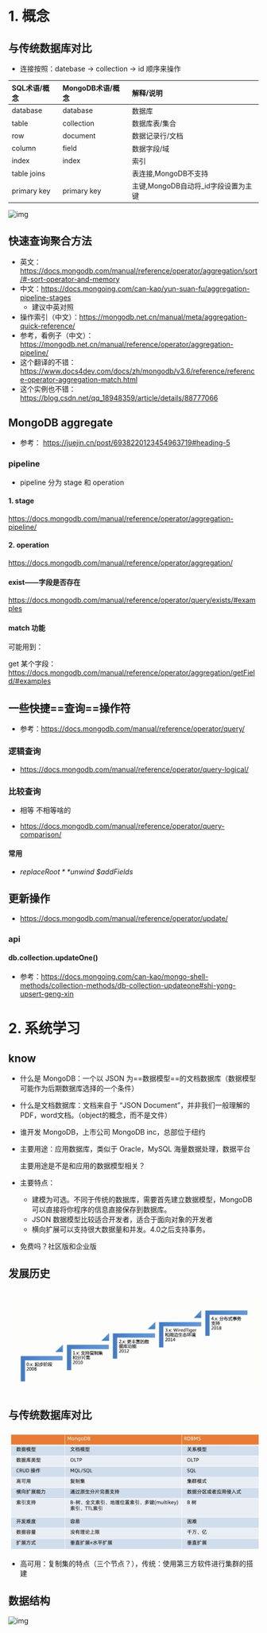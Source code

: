 # 1. 概念

## 与传统数据库对比

* 连接按照：datebase -> collection -> id 顺序来操作

| SQL术语/概念 | MongoDB术语/概念 | 解释/说明                           |
| :----------- | :--------------- | :---------------------------------- |
| database     | database         | 数据库                              |
| table        | collection       | 数据库表/集合                       |
| row          | document         | 数据记录行/文档                     |
| column       | field            | 数据字段/域                         |
| index        | index            | 索引                                |
| table joins  |                  | 表连接,MongoDB不支持                |
| primary key  | primary key      | 主键,MongoDB自动将_id字段设置为主键 |

![img](https://static001.geekbang.org/infoq/bb/bbd00915f97bcbb32c113844818e95b3.png)

## 快速查询聚合方法

* 英文：https://docs.mongodb.com/manual/reference/operator/aggregation/sort/#-sort-operator-and-memory
* 中文：https://docs.mongoing.com/can-kao/yun-suan-fu/aggregation-pipeline-stages
  * 建议中英对照
* 操作索引（中文）：https://mongodb.net.cn/manual/meta/aggregation-quick-reference/
* 参考，看例子（中文）：https://mongodb.net.cn/manual/reference/operator/aggregation-pipeline/
* 这个翻译的不错：https://www.docs4dev.com/docs/zh/mongodb/v3.6/reference/reference-operator-aggregation-match.html
* 这个实例也不错：https://blog.csdn.net/qq_18948359/article/details/88777066

## MongoDB aggregate 

* 参考： https://juejin.cn/post/6938220123454963719#heading-5

### pipeline

* pipeline 分为 stage 和 operation

#### 1. stage

https://docs.mongodb.com/manual/reference/operator/aggregation-pipeline/

#### 2. operation

https://docs.mongodb.com/manual/reference/operator/aggregation/



#### exist——字段是否存在

https://docs.mongodb.com/manual/reference/operator/query/exists/#examples

#### match 功能

可能用到：

get 某个字段：https://docs.mongodb.com/manual/reference/operator/aggregation/getField/#examples



## 一些快捷==查询==操作符

* 参考：https://docs.mongodb.com/manual/reference/operator/query/

### 逻辑查询

* https://docs.mongodb.com/manual/reference/operator/query-logical/

### 比较查询

* 相等 不相等啥的

* https://docs.mongodb.com/manual/reference/operator/query-comparison/



#### 常用

* *$replaceRoot*  *$unwind* *$addFields*



## 更新操作

* https://docs.mongodb.com/manual/reference/operator/update/

### api

#### **db.collection.updateOne()**

* 参考：https://docs.mongoing.com/can-kao/mongo-shell-methods/collection-methods/db-collection-updateone#shi-yong-upsert-geng-xin

  

# 2. 系统学习

## know

* 什么是 MongoDB：一个以 JSON 为==数据模型==的文档数据库（数据模型可能作为后期数据库选择的一个条件）

* 什么是文档数据库：文档来自于 “JSON Document”，并非我们一般理解的 PDF，word文档。（object的概念，而不是文件）

* 谁开发 MongoDB，上市公司 MongoDB inc，总部位于纽约

* 主要用途：应用数据库，类似于 Oracle，MySQL 海量数据处理，数据平台

  主要用途是不是和应用的数据模型相关？

* 主要特点：

  * 建模为可选。不同于传统的数据库，需要首先建立数据模型，MongoDB 可以直接将你程序的信息直接保存到数据库。
  * JSON 数据模型比较适合开发者，适合于面向对象的开发者
  * 横向扩展可以支持很大数据量和并发。4.0之后支持事务。

* 免费吗？社区版和企业版

## 发展历史

![history](./imgs/history.png)

## 与传统数据库对比

![compare-MySql](./imgs/compare-MySql.png)

* 高可用：复制集的特点（三个节点？），传统：使用第三方软件进行集群的搭建

## 数据结构

![img](https://static001.geekbang.org/infoq/26/2619c14f2c3055c56ca0b986a31cfee9.png)